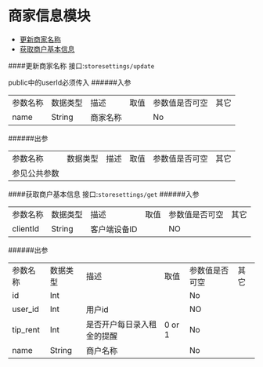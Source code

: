 商家信息模块
========
* [更新商家名称](#更新商家名称)
* [获取商户基本信息](#获取商户基本信息)

####更新商家名称
接口:`storesettings/update`

public中的userId必须传入
######入参
<table>
    <tr>
        <td>参数名称</td>
        <td>数据类型</td>
        <td>描述</td>
        <td>取值</td>
        <td>参数值是否可空</td>
        <td>其它</td>
    </tr>
    <tr>
        <td>name</td>
        <td>String</td>
        <td>商家名称</td>
        <td></td>
        <td>No</td>
        <td></td>
    </tr>
</table>
######出参
<table>
    <tr>
        <td>参数名称</td>
        <td>数据类型</td>
        <td>描述</td>
        <td>取值</td>
        <td>参数值是否可空</td>
        <td>其它</td>
    </tr>
    <tr>
        <td>参见公共参数</td>
        <td></td>
        <td></td>
        <td></td>
        <td></td>
        <td></td>
    </tr>
</table>

####获取商户基本信息
接口:`storesettings/get`
######入参
<table>
    <tr>
        <td>参数名称</td>
        <td>数据类型</td>
        <td>描述</td>
        <td>取值</td>
        <td>参数值是否可空</td>
        <td>其它</td>
    </tr>
    <tr>
        <td>clientId</td>
        <td>String</td>
        <td>客户端设备ID</td>
        <td></td>
        <td>NO</td>
        <td></td>
    </tr>
</table>
######出参
<table>
    <tr>
        <td>参数名称</td>
        <td>数据类型</td>
        <td>描述</td>
        <td>取值</td>
        <td>参数值是否可空</td>
        <td>其它</td>
    </tr>
    <tr>
        <td>id</td>
        <td>Int</td>
        <td></td>
        <td></td>
        <td>No</td>
        <td></td>
    </tr>
    <tr>
        <td>user_id</td>
        <td>Int</td>
        <td>用户id</td>
        <td></td>
        <td>NO</td>
        <td></td>
    </tr>
    <tr>
        <td>tip_rent</td>
        <td>Int</td>
        <td>是否开户每日录入租金的提醒</td>
        <td>0 or 1</td>
        <td>No</td>
        <td></td>
    </tr>
    <tr>
        <td>name</td>
        <td>String</td>
        <td>商户名称</td>
        <td></td>
        <td>No</td>
        <td></td>
    </tr>
</table>